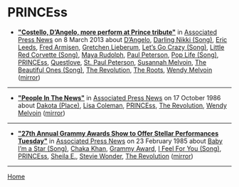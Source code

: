 # PRINCEss

 - [**"Costello, D’Angelo, more perform at Prince tribute"**](https://apnews.com/f78be2e8ad1b4b7ebeb0c45b96f32081) in [Associated Press News](https://apnews.com/) on 8 March 2013 about [D’Angelo](../../topics/d-angelo/index.md), [Darling Nikki (Song)](../../topics/song/darling-nikki/index.md), [Eric Leeds](../../topics/eric-leeds/index.md), [Fred Armisen](../../topics/fred-armisen/index.md), [Gretchen Lieberum](../../topics/gretchen-lieberum/index.md), [Let’s Go Crazy (Song)](../../topics/song/let-s-go-crazy/index.md), [Little Red Corvette (Song)](../../topics/song/little-red-corvette/index.md), [Maya Rudolph](../../topics/maya-rudolph/index.md), [Paul Peterson](../../topics/paul-peterson/index.md), [Pop Life (Song)](../../topics/song/pop-life/index.md), [PRINCEss](../../topics/princess/index.md), [Questlove](../../topics/questlove/index.md), [St. Paul Peterson](../../topics/st-paul-peterson/index.md), [Susannah Melvoin](../../topics/susannah-melvoin/index.md), [The Beautiful Ones (Song)](../../topics/song/the-beautiful-ones/index.md), [The Revolution](../../topics/the-revolution/index.md), [The Roots](../../topics/the-roots/index.md), [Wendy Melvoin](../../topics/wendy-melvoin/index.md) ([mirror](https://web.archive.org/web/*/https://apnews.com/f78be2e8ad1b4b7ebeb0c45b96f32081))

----

 - [**"People In The News"**](https://apnews.com/68d6ee2a071cbb3c83fc9defc5343edb) in [Associated Press News](https://apnews.com/) on 17 October 1986 about [Dakota (Place)](../../topics/place/dakota/index.md), [Lisa Coleman](../../topics/lisa-coleman/index.md), [PRINCEss](../../topics/princess/index.md), [The Revolution](../../topics/the-revolution/index.md), [Wendy Melvoin](../../topics/wendy-melvoin/index.md) ([mirror](https://web.archive.org/web/*/https://apnews.com/68d6ee2a071cbb3c83fc9defc5343edb))

----

 - [**"27th Annual Grammy Awards Show to Offer Stellar Performances Tuesday"**](https://apnews.com/f0321a7f0a1984fca521fee8571d39e8) in [Associated Press News](https://apnews.com/) on 23 February 1985 about [Baby I’m a Star (Song)](../../topics/song/baby-i-m-a-star/index.md), [Chaka Khan](../../topics/chaka-khan/index.md), [Grammy Award](../../topics/grammy-award/index.md), [I Feel For You (Song)](../../topics/song/i-feel-for-you/index.md), [PRINCEss](../../topics/princess/index.md), [Sheila E.](../../topics/sheila-e/index.md), [Stevie Wonder](../../topics/stevie-wonder/index.md), [The Revolution](../../topics/the-revolution/index.md) ([mirror](https://web.archive.org/web/*/https://apnews.com/f0321a7f0a1984fca521fee8571d39e8))

----

[Home](../)
